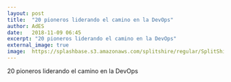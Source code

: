 ```yaml
---
layout: post
title:  "20 pioneros liderando el camino en la DevOps"
author: AdES
date:   2018-11-09 06:45
excerpt: "20 pioneros liderando el camino en la DevOps"
external_image: true
image:  https://splashbase.s3.amazonaws.com/splitshire/regular/SplitShire-2879-384x253.jpg
---
```

20 pioneros liderando el camino en la DevOps